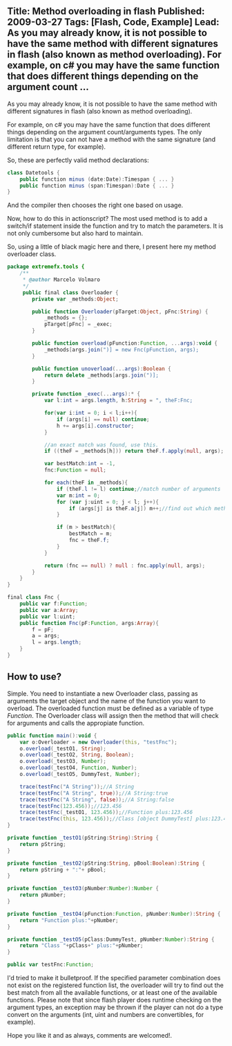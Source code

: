 Title: Method overloading in flash
Published: 2009-03-27
Tags: [Flash, Code, Example]
Lead: As you may already know, it is not possible to have the same method with different signatures in flash (also known as method overloading). For example, on c# you may have the same function that does different things depending on the argument count …
---
As you may already know, it is not possible to have the same method with different signatures in flash (also known as method overloading).

For example, on c# you may have the same function that does different things depending on the argument count/arguments types. The only limitation is that you can not have a method with the same signature (and different return type, for example).

So, these are perfectly valid method declarations:

```csharp
class Datetools {
	public function minus (date:Date):Timespan { ... }
	public function minus (span:Timespan):Date { ... }
}
```

And the compiler then chooses the right one based on usage.

Now, how to do this in actionscript? The most used method is to add a switch/if statement inside the function and try to match the parameters. It is not only cumbersome but also hard to maintain.

So, using a little of black magic here and there, I present here my method overloader class.

```actionscript
package extremefx.tools {
	/**
	 * @author Marcelo Volmaro
	 */
	 public final class Overloader {
	 	private var _methods:Object;

	 	public function Overloader(pTarget:Object, pFnc:String) {
	 		_methods = {};
	 		pTarget[pFnc] = _exec;
	 	}

	 	public function overload(pFunction:Function, ...args):void {
	 		_methods[args.join(")] = new Fnc(pFunction, args);
		}

		public function unoverload(...args):Boolean {
			return delete _methods[args.join(")];
		}

		private function _exec(...args):* {
			var l:int = args.length, h:String = ", theF:Fnc;

			for(var i:int = 0; i < l;i++){
				if (args[i] == null) continue;
				h += args[i].constructor;
			}

			//an exact match was found, use this.
			if ((theF = _methods[h])) return theF.f.apply(null, args);

			var bestMatch:int = -1,
			fnc:Function = null;

			for each(theF in _methods){
				if (theF.l != l) continue;//match number of arguments
				var m:int = 0;
				for (var j:uint = 0; j < l; j++){
					if (args[j] is theF.a[j]) m++;//find out which method has the best match
				}

				if (m > bestMatch){
					bestMatch = m;
					fnc = theF.f;
				}
			}

			return (fnc == null) ? null : fnc.apply(null, args);
		}
	}
}

final class Fnc {
	public var f:Function;
	public var a:Array;
	public var l:uint;
	public function Fnc(pF:Function, args:Array){
		f = pF;
		a = args;
		l = args.length;
	}
}
```

## How to use?

Simple. You need to instantiate a new Overloader class, passing as arguments the target object and the name of the function you want to overload. The overloaded function must be defined as a variable of type *Function*. The Overloader class will assign then the method that will check for arguments and calls the appropiate function.

```actionscript
public function main():void {
	var o:Overloader = new Overloader(this, "testFnc");
	o.overload(_testO1, String);
	o.overload(_testO2, String, Boolean);
	o.overload(_testO3, Number);
	o.overload(_testO4, Function, Number);
	o.overload(_testO5, DummyTest, Number);

	trace(testFnc("A String"));//A String
	trace(testFnc("A String", true));//A String:true
	trace(testFnc("A String", false));//A String:false
	trace(testFnc(123.456));//123.456
	trace(testFnc(_testO1, 123.456));//Function plus:123.456
	trace(testFnc(this, 123.456));//Class [object DummyTest] plus:123.456
}

private function _testO1(pString:String):String {
	return pString;
}

private function _testO2(pString:String, pBool:Boolean):String {
	return pString + ":"+ pBool;
}

private function _testO3(pNumber:Number):Number {
	return pNumber;
}

private function _testO4(pFunction:Function, pNumber:Number):String {
	return "Function plus:"+pNumber;
}

private function _testO5(pClass:DummyTest, pNumber:Number):String {
	return "Class "+pClass+" plus:"+pNumber;
}

public var testFnc:Function;
```

I'd tried to make it bulletproof. If the specified parameter combination does not exist on the registered function list, the overloader will try to find out the best match from all the available functions, or at least one of the available functions. Please note that since flash player does runtime checking on the argument types, an exception may be thrown if the player can not do
a type convert on the arguments (int, uint and numbers are convertibles, for example).

Hope you like it and as always, comments are welcomed!.
